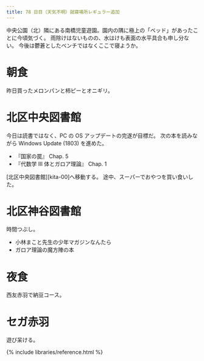 ```yaml
---
title: 78 日目（天気不明）就寝場所レギュラー追加
---
```


中央公園（北）隣にある南橋児童遊園。園内の隅に極上の「ベッド」があったことに今頃気づく。
雨除けはないものの、水はけも表面の水平具合も申し分ない。
今後は鬱蒼としたベンチではなくここで寝ようか。

# 朝食

昨日買ったメロンパンと柿ピーとオニギリ。

# 北区中央図書館

今日は読書ではなく、PC の OS アップデートの完遂が目標だ。
次の本を読みながら Windows Update (1803) を進めた。

* 『国家の罠』 Chap. 5
* 『代数学 III 体とガロア理論』 Chap. 1

[北区中央図書館][kita-00]へ移動する。
途中、スーパーでおやつを買い食いした。

# 北区神谷図書館

時間つぶし。

* 小林まこと先生の少年マガジンなんたら
* ガロア理論の魔方陣の本

# 夜食

西友赤羽で納豆コース。

# セガ赤羽

遊び呆ける。

{% include libraries/reference.html %}
